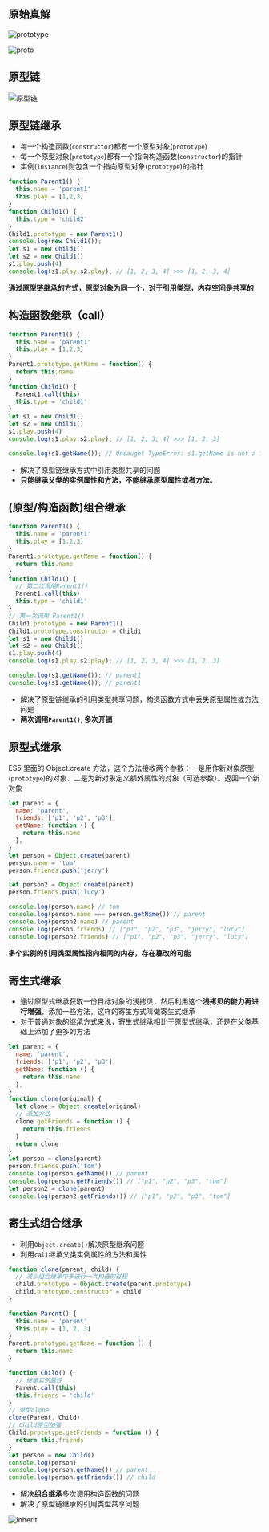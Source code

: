 ## 原始真解

![prototype](.\原型链.png)

![proto](.\proto.jpg)

## 原型链

![原型链](.\继承.jpg)

## 原型链继承

- 每一个构造函数(`constructor`)都有一个原型对象(`prototype`)
- 每一个原型对象(`prototype`)都有一个指向构造函数(`constructor`)的指针
- 实例(`instance`)则包含一个指向原型对象(`prototype`)的指针

```js
function Parent1() {
  this.name = 'parent1'
  this.play = [1,2,3]
}
function Child1() {
  this.type = 'child2'
}
Child1.prototype = new Parent1()
console.log(new Child1());
let s1 = new Child1()
let s2 = new Child1()
s1.play.push(4)
console.log(s1.play,s2.play); // [1, 2, 3, 4] >>> [1, 2, 3, 4]
```

**通过原型链继承的方式，原型对象为同一个，对于引用类型，内存空间是共享的**

## 构造函数继承（call）

```js
function Parent1() {
  this.name = 'parent1'
  this.play = [1,2,3]
}
Parent1.prototype.getName = function() {
  return this.name
}
function Child1() {
  Parent1.call(this)
  this.type = 'child1'
}
let s1 = new Child1()
let s2 = new Child1()
s1.play.push(4)
console.log(s1.play,s2.play); // [1, 2, 3, 4] >>> [1, 2, 3]

console.log(s1.getName()); // Uncaught TypeError: s1.getName is not a function
```

- 解决了原型链继承方式中引用类型共享的问题
- **只能继承父类的实例属性和方法，不能继承原型属性或者方法。**

## (原型/构造函数)组合继承

```js
function Parent1() {
  this.name = 'parent1'
  this.play = [1,2,3]
}
Parent1.prototype.getName = function() {
  return this.name
}
function Child1() {
  // 第二次调用Parent1()
  Parent1.call(this)
  this.type = 'child1'
}
// 第一次调用 Parent1()
Child1.prototype = new Parent1()
Child1.prototype.constructor = Child1
let s1 = new Child1()
let s2 = new Child1()
s1.play.push(4)
console.log(s1.play,s2.play); // [1, 2, 3, 4] >>> [1, 2, 3]

console.log(s1.getName()); // parent1
console.log(s1.getName()); // parent1
```

- 解决了原型链继承的引用类型共享问题，构造函数方式中丢失原型属性或方法问题
- **两次调用`Parent1()`, 多次开销**

## 原型式继承

ES5 里面的 Object.create 方法，这个方法接收两个参数：一是用作新对象原型(`prototype`)的对象、二是为新对象定义额外属性的对象（可选参数）。返回一个新对象

```js
let parent = {
  name: 'parent',
  friends: ['p1', 'p2', 'p3'],
  getName: function () {
    return this.name
  },
}
let person = Object.create(parent)
person.name = 'tom'
person.friends.push('jerry')

let person2 = Object.create(parent)
person.friends.push('lucy')

console.log(person.name) // tom
console.log(person.name === person.getName()) // parent
console.log(person2.name) // parent
console.log(person.friends) // ["p1", "p2", "p3", "jerry", "lucy"]
console.log(person2.friends) // ["p1", "p2", "p3", "jerry", "lucy"]
```

**多个实例的引用类型属性指向相同的内存，存在篡改的可能**

## 寄生式继承

- 通过原型式继承获取一份目标对象的浅拷贝，然后利用这个**浅拷贝的能力再进行增强**，添加一些方法，这样的寄生方式叫做寄生式继承
- 对于普通对象的继承方式来说，寄生式继承相比于原型式继承，还是在父类基础上添加了更多的方法

```js
let parent = {
  name: 'parent',
  friends: ['p1', 'p2', 'p3'],
  getName: function () {
    return this.name
  },
}
function clone(original) {
  let clone = Object.create(original)
  // 添加方法
  clone.getFriends = function () {
    return this.friends
  }
  return clone
}
let person = clone(parent)
person.friends.push('tom')
console.log(person.getName()) // parent
console.log(person.getFriends()) // ["p1", "p2", "p3", "tom"]
let person2 = clone(parent)
console.log(person2.getFriends()) // ["p1", "p2", "p3", "tom"]
```

## 寄生式组合继承

- 利用`Object.create()`解决原型继承问题
- 利用`call`继承父类实例属性的方法和属性

```js
function clone(parent, child) {
  // 减少组合继承中多进行一次构造的过程
  child.prototype = Object.create(parent.prototype)
  child.prototype.constructor = child
}

function Parent() {
  this.name = 'parent'
  this.play = [1, 2, 3]
}
Parent.prototype.getName = function () {
  return this.name
}

function Child() {
  // 继承实例属性
  Parent.call(this)
  this.friends = 'child'
}
// 原型clone
clone(Parent, Child)
// Child原型加强
Child.prototype.getFriends = function () {
  return this.friends
}
let person = new Child()
console.log(person)
console.log(person.getName()) // parent
console.log(person.getFriends()) // child
```

- 解决**组合继承**多次调用构造函数的问题
- 解决了原型链继承的引用类型共享问题

![inherit](.\inherit.png)
